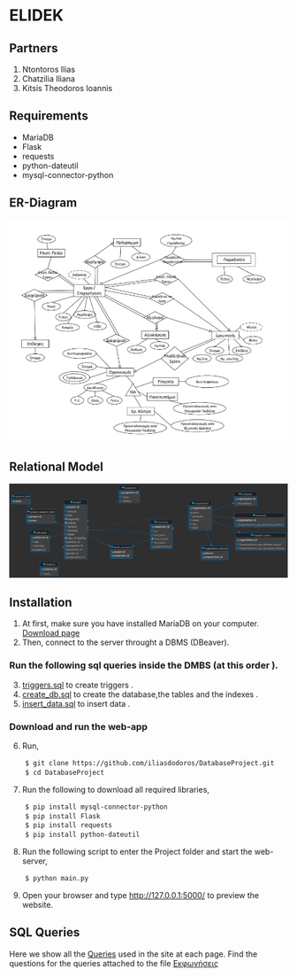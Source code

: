 # ELIDEK

## Partners 

1. Ntontoros Ilias
3. Chatzilia Iliana
4. Kitsis Theodoros Ioannis

## Requirements

- MariaDB
- Flask 
- requests
- python-dateutil
- mysql-connector-python 

## ER-Diagram

![](https://github.com/iliasdodoros/DatabaseProject/blob/main/Diagrams/ER%20diagram.jpg)

## Relational Model

![](https://github.com/iliasdodoros/DatabaseProject/blob/main/Diagrams/relational.png)

## Installation
1. At first, make sure you have installed MariaDB on your computer. [Download page](https://mariadb.org/download/?t=mariadb&p=mariadb&r=10.6.8&os=windows&cpu=x86_64&pkg=msi&m=nxtHost#entry-header)
2. Then, connect to the server throught a DBMS (DBeaver).

### Run the following sql queries inside the DMBS (at this order ).

3. [triggers.sql](db/triggers.sql) to create triggers .
4. [create_db.sql](db/create_db.sql) to create the database,the tables and the indexes .
5. [insert_data.sql](db/insert_data.sql) to insert data .


### Download and run the web-app 
6. Run,

```bash
	$ git clone https://github.com/iliasdodoros/DatabaseProject.git
	$ cd DatabaseProject 
```

7. Run the following to download all required libraries,

```bash
	$ pip install mysql-connector-python
	$ pip install Flask 
	$ pip install requests
	$ pip install python-dateutil

```

8. Run the following script to enter the Project folder and start the web-server,

```bash
	$ python main.py
```

9. Open your browser and type <http://127.0.0.1:5000/> to preview the website.

## SQL Queries

Here we show all the [Queries](db/all_queries.sql) used in the site at each page.
Find the questions for the queries attached to the file [Εκφωνήσεις](Documents/Εκφώνηση.pdf)
